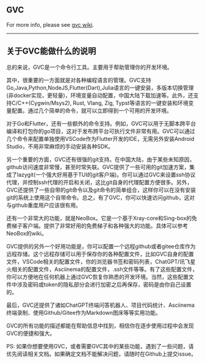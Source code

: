 ## GVC

For more info, please see [gvc wiki](https://github.com/moqsien/gvc/wiki).


--------

## 关于GVC能做什么的说明

总的来说，GVC是一个命令行工具。主要用于帮助管理你的开发环境。

其中，很重要的一方面就是对各种编程语言的管理。GVC支持Go,Java,Python,NodeJS,Flutter(Dart),Julia语言的一键安装，多版本切换管理(非docker实现，更轻量)，环境变量自动配置，中国大陆下载加速等。此外，还支持C/C++(Cygwin/Msys2), Rust, Vlang, Zig, Typst等语言的一键安装和环境变量配置。通过几个简单的命令，就可以立即得到一个可用的开发环境。

对于Go和Flutter，还有一些额外的命令支持。例如，GVC可以用于无脚本跨平台编译和打包你的go项目，这对于发布跨平台可执行文件非常有用。GVC可以通过几个命令来配置单独使用VSCode作为Flutter开发的IDE，无需另外安装Android Studio，不用非常麻烦的手动安装各种SDK。

另一个重要的方面，GVC还有很强的git支持。在中国大陆，由于某些未知原因，github访问速度非常慢，甚至时常失联。GVC提供了一些可用的git加速方案，集成了lazygit(一个强大好用基于TUI的git客户端)。你可以通过GVC来设置ssh协议代理，并控制ssh代理的开启和关闭，这比git自身的代理配置方便很多。另外，GVC还提供了一些自带的git命令以及git命令的简单组合，这样你可以在没有安装git的系统上使用这个自带命令。总之，有了GVC，你可以快速访问github，这对与github重度用户应该很有用。

还有一个非常大的功能，就是NeoBox。它是一个基于Xray-core和Sing-box的免费梯子客户端。提供了非常好用的免费梯子和各种强大的功能。具体可以参考NeoBox的wiki。

GVC提供的另外一个好用功能是，你可以配置一个远程github或者gitee仓库作为远程存储。这个远程存储可以用于保存你的各种配置文件，比如GVC自身的配置文件，VSCode相关的配置文件，你的浏览器书签和密码列表，ChatGPT/讯飞星火相关的配置文件，Asciinema的配置文件，.ssh文件等等。有了这些配置文件，你可以方便地在任何机器上通过GVC恢复你熟悉的开发环境。当然，这些配置文件中涉及密码或token的隐私部分会进行加密之后再保存，密码是由你自己设置的。

最后，GVC还提供了诸如ChatGPT终端问答机器人、项目代码统计、Asciinema终端录制、使用Github/Gitee作为Markdown图床等等实用功能。

GVC的所有功能的描述都能在帮助信息中找到，相信你在逐步使用过程中会发现GVC的便捷和强大。

PS: 如果你想要使用GVC，或者需要GVC其中的某些功能，遇到了一些问题，请优先阅读相关文档。如果确定文档不能解决问题，请随时在Github上提交issue。
